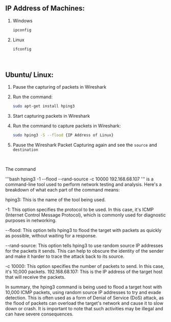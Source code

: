 ## IP Address of Machines:

1. Windows

    ```bash
    ipconfig
    ```

2. Linux

    ```bash
    ifconfig
    ```

<br />

## Ubuntu/ Linux:

1. Pause the capturing of packets in Wireshark

2. Run the command:

    ```bash
    sudo apt-get install hping3
    ```

3. Start capturing packets in Wireshark

4. Run the command to capture packets in Wireshark:

    ```bash
    sudo hping3 -S --flood {IP Address of Linux}
    ```

5. Pause the Wireshark Packet Capturing again and see the `source` and `destination` 


<br />



The command

'''bash
hping3 -1 --flood --rand-source -c 10000 192.168.68.107
'''
is a command-line tool used to perform network testing and analysis. Here's a breakdown of what each part of the command means:

hping3: This is the name of the tool being used.

-1: This option specifies the protocol to be used. In this case, it's ICMP (Internet Control Message Protocol), which is commonly used for diagnostic purposes in networking.

--flood: This option tells hping3 to flood the target with packets as quickly as possible, without waiting for a response.

--rand-source: This option tells hping3 to use random source IP addresses for the packets it sends. This can help to obscure the identity of the sender and make it harder to trace the attack back to its source.

-c 10000: This option specifies the number of packets to send. In this case, it's 10,000 packets.
192.168.68.107: This is the IP address of the target host that will receive the packets.

In summary, the hping3 command is being used to flood a target host with 10,000 ICMP packets, using random source IP addresses to try and evade detection. This is often used as a form of Denial of Service (DoS) attack, as the flood of packets can overload the target's network and cause it to slow down or crash. It is important to note that such activities may be illegal and can have severe consequences.





